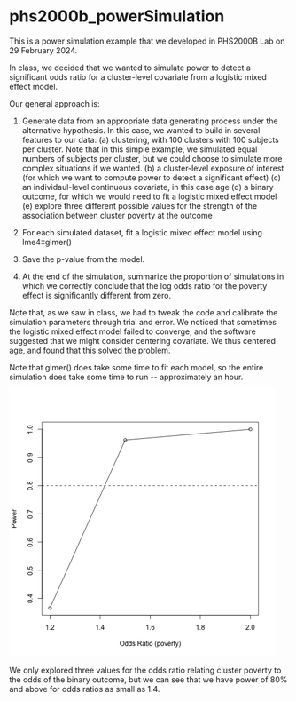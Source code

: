 # phs2000b_powerSimulation

This is a power simulation example that we developed in PHS2000B Lab on  29 February 2024.

In class, we decided that we wanted to simulate power to detect a significant odds ratio for a cluster-level covariate from a logistic mixed effect model. 

Our general approach is:

1. Generate data from an appropriate data generating process under the alternative hypothesis. In this case, we wanted to build in several features to our data:
   (a) clustering, with 100 clusters with 100 subjects per cluster. Note that in this simple example, we simulated equal numbers of subjects per cluster, but we could choose to simulate more complex situations if we wanted.
   (b) a cluster-level exposure of interest (for which we want to compute power to detect a significant effect)
   (c) an individaul-level continuous covariate, in this case age
   (d) a binary outcome, for which we would need to fit a logistic mixed effect model
   (e) explore three different possible values for the strength of the association between cluster poverty at the outcome

3. For each simulated dataset, fit a logistic mixed effect model using lme4::glmer()
4. Save the p-value from the model.
5. At the end of the simulation, summarize the proportion of simulations in which we correctly conclude that the log odds ratio for the poverty effect is significantly different from zero.

Note that, as we saw in class, we had to tweak the code and calibrate the simulation parameters through trial and error. We noticed that sometimes the logistic mixed effect model failed to converge, and the software suggested that we might consider centering covariate. We thus centered age, and found that this solved the problem.

Note that glmer() does take some time to fit each model, so the entire simulation does take some time to run -- approximately an hour.

![power curve](power_simulation_logistic_mixed.png)

We only explored three values for the odds ratio relating cluster poverty to the odds of the binary outcome, but we can see that we have power of 80% and above for odds ratios as small as 1.4.
